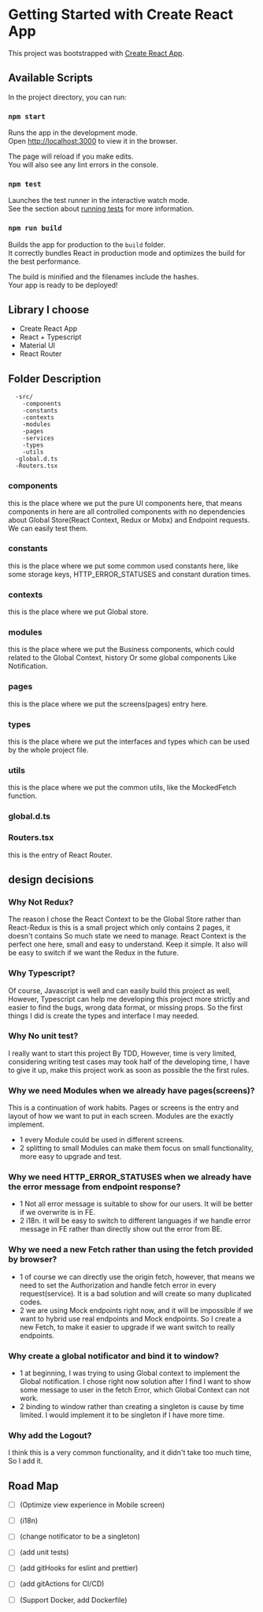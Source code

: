 # Getting Started with Create React App

This project was bootstrapped with [Create React App](https://github.com/facebook/create-react-app).

## Available Scripts

In the project directory, you can run:

### `npm start`

Runs the app in the development mode.\
Open [http://localhost:3000](http://localhost:3000) to view it in the browser.

The page will reload if you make edits.\
You will also see any lint errors in the console.

### `npm test`

Launches the test runner in the interactive watch mode.\
See the section about [running tests](https://facebook.github.io/create-react-app/docs/running-tests) for more information.

### `npm run build`

Builds the app for production to the `build` folder.\
It correctly bundles React in production mode and optimizes the build for the best performance.

The build is minified and the filenames include the hashes.\
Your app is ready to be deployed!


## Library I choose

- Create React App
- React + Typescript
- Material UI
- React Router

## Folder Description


```
  -src/
    -components
    -constants
    -contexts
    -modules
    -pages
    -services
    -types
    -utils
  -global.d.ts
  -Routers.tsx

```

### components

this is the place where we put the pure UI components here, that means components in here are all controlled components
with no dependencies about Global Store(React Context, Redux or Mobx) and Endpoint requests. We can easily test them.

### constants
this is the place where we put some common used constants here, like some storage keys, HTTP_ERROR_STATUSES and constant
duration times.

### contexts
this is the place where we put Global store.

### modules
this is the place where we put the Business components, which could related to the Global Context, history Or some global components
Like Notification.

### pages
this is the place where we put the screens(pages) entry here.

### types
this is the place where we put the interfaces and types which can be used by the whole project file.

### utils
this is the place where we put the common utils, like the MockedFetch function.

### global.d.ts


### Routers.tsx
this is the entry of React Router.

## design decisions

### Why Not Redux?
The reason I chose the React Context to be the Global Store rather than React-Redux
is this is a small project which only contains 2 pages, it doesn't contains So much state we need to manage.
React Context is the perfect one here, small and easy to understand. Keep it simple. It also will be easy to switch if
we want the Redux in the future.

### Why Typescript?
Of course, Javascript is well and can easily build this project as well, However, Typescript can help me developing
this project more strictly and easier to find the bugs, wrong data format, or missing props. So the first things I
did is create the types and interface I may needed.

### Why No unit test?
I really want to start this project By TDD, However, time is very limited, considering writing test cases may took half
of the developing time, I have to give it up, make this project work as soon as possible the the first rules.

### Why we need Modules when we already have pages(screens)?
This is a continuation of work habits. Pages or screens is the entry and layout of how we want to put in each screen.
Modules are the exactly implement.

- 1 every Module could be used in different screens.
- 2 splitting to small Modules can make them focus on small functionality, more easy to upgrade and test.

### Why we need HTTP_ERROR_STATUSES when we already have the error message from endpoint response?

- 1 Not all error message is suitable to show for our users. It will be better if we overwrite is in FE.
- 2 i18n. it will be easy to switch to different languages if we handle error message in FE rather than directly
show out the error from BE.

### Why we need a new Fetch rather than using the fetch provided by browser?

- 1 of course we can directly use the origin fetch, however, that means we need to set the Authorization and handle fetch error
in every request(service). It is a bad solution and will create so many duplicated codes.
- 2 we are using Mock endpoints right now, and it will be impossible if we want to hybrid use real endpoints and Mock
endpoints. So I create a new Fetch, to make it easier to upgrade if we want switch to really endpoints.

### Why create a global notificator and bind it to window?
- 1 at beginning, I was trying to using Global context to implement the Global notification. I chose right now
solution after I find I want to show some message to user in the fetch Error, which Global Context can not work.
- 2 binding to window rather than creating a singleton is cause by time limited. I would implement it to be singleton
if I have more time.

### Why add the Logout?
I think this is a very common functionality, and it didn't take too much time, So I add it.


## Road Map

- [ ] (Optimize view experience in Mobile screen)
- [ ] (i18n)
- [ ] (change notificator to be a singleton)
- [ ] (add unit tests)
- [ ] (add gitHooks for eslint and prettier)
- [ ] (add gitActions for CI/CD)
- [ ] (Support Docker, add Dockerfile)


